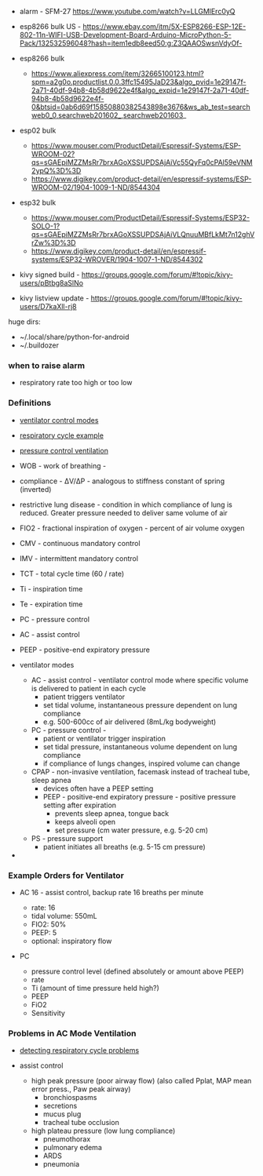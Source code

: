 - alarm - SFM-27 https://www.youtube.com/watch?v=LLGMlErc0yQ
- esp8266 bulk US - https://www.ebay.com/itm/5X-ESP8266-ESP-12E-802-11n-WIFI-USB-Development-Board-Arduino-MicroPython-5-Pack/132532596048?hash=item1edb8eed50:g:Z3QAAOSwsnVdyOf-

- esp8266 bulk 
  - https://www.aliexpress.com/item/32665100123.html?spm=a2g0o.productlist.0.0.3ffc15495JaD23&algo_pvid=1e29147f-2a71-40df-94b8-4b58d9622e4f&algo_expid=1e29147f-2a71-40df-94b8-4b58d9622e4f-0&btsid=0ab6d69f15850880382543898e3676&ws_ab_test=searchweb0_0,searchweb201602_,searchweb201603_
  
- esp02 bulk
  - https://www.mouser.com/ProductDetail/Espressif-Systems/ESP-WROOM-02?qs=sGAEpiMZZMsRr7brxAGoXSSUPDSAjAiVc55QyFq0cPAl59eVNM2ypQ%3D%3D
  - https://www.digikey.com/product-detail/en/espressif-systems/ESP-WROOM-02/1904-1009-1-ND/8544304
  
- esp32 bulk
  - https://www.mouser.com/ProductDetail/Espressif-Systems/ESP32-SOLO-1?qs=sGAEpiMZZMsRr7brxAGoXSSUPDSAjAiVLQnuuMBfLkMt7n12ghVrZw%3D%3D
  - https://www.digikey.com/product-detail/en/espressif-systems/ESP32-WROVER/1904-1007-1-ND/8544302

- kivy signed build - https://groups.google.com/forum/#!topic/kivy-users/pBtbg8aSlNo
- kivy listview update - https://groups.google.com/forum/#!topic/kivy-users/D7kaXll-rj8

huge dirs:

- ~/.local/share/python-for-android
- ~/.buildozer

### when to raise alarm

- respiratory rate too high or too low

### Definitions

- [ventilator control modes](https://www.youtube.com/watch?v=gk_Qf-JAL84)
- [respiratory cycle example](https://www.youtube.com/watch?v=K0maLgTzIto)
- [pressure control ventilation](https://www.youtube.com/watch?v=h-I6XE6EfMY)

- WOB - work of breathing - 
- compliance - ΔV/ΔP - analogous to stiffness constant of spring (inverted)
- restrictive lung disease - condition in which compliance of lung is reduced.  Greater pressure needed to deliver same volume of air
- FIO2 - fractional inspiration of oxygen - percent of air volume oxygen
- CMV - continuous mandatory control
- IMV - intermittent mandatory control
- TCT - total cycle time (60 / rate)
- Ti - inspiration time
- Te - expiration time
- PC - pressure control
- AC - assist control
- PEEP - positive-end expiratory pressure


- ventilator modes
  - AC - assist control - ventilator control mode where specific volume is delivered to patient in each cycle
    - patient triggers ventilator
    - set tidal volume, instantaneous pressure dependent on lung compliance
    - e.g. 500-600cc of air delivered (8mL/kg bodyweight)
  - PC - pressure control - 
    - patient or ventilator trigger inspiration
    - set tidal pressure, instantaneous volume dependent on lung compliance
    - if compliance of lungs changes, inspired volume can change
  - CPAP - non-invasive ventilation, facemask instead of tracheal tube, sleep apnea
    - devices often have a PEEP setting
    - PEEP - positive-end expiratory pressure - positive pressure setting after expiration
      - prevents sleep apnea, tongue back
      - keeps alveoli open
      - set pressure (cm water pressure, e.g. 5-20 cm)
  - PS - pressure support
    - patient initiates all breaths (e.g. 5-15 cm pressure)
    
- 

### Example Orders for Ventilator
- AC 16 - assist control, backup rate 16 breaths per minute
  - rate: 16
  - tidal volume: 550mL
  - FIO2: 50%
  - PEEP: 5
  - optional: inspiratory flow
  
- PC
  - pressure control level (defined absolutely or amount above PEEP)
  - rate
  - Ti (amount of time pressure held high?)
  - PEEP
  - FiO2
  - Sensitivity
  

### Problems in AC Mode Ventilation

- [detecting respiratory cycle problems](https://www.youtube.com/watch?v=6Bdv7QhNNy4)

- assist control
  - high peak pressure (poor airway flow) (also called Pplat, MAP mean error press., Paw peak airway)
    - bronchiospasms
    - secretions
    - mucus plug
    - tracheal tube occlusion
  - high plateau pressure (low lung compliance)
    - pneumothorax
    - pulmonary edema
    - ARDS
    - pneumonia
